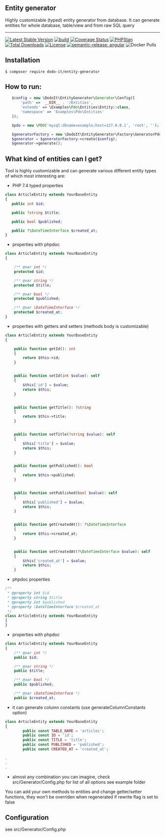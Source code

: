 

## Entity generator
Highly customizable (typed) entity generator from database. It can generate entities for whole database, table/view and from raw SQL query

-----
[![Latest Stable Version](https://poser.pugx.org/dodo-it/entity-generator/v/stable)](https://packagist.org/packages/dodo-it/entity-generator)
[![build](https://github.com/dodo-it/entity-generator/workflows/build/badge.svg)](https://github.com/dodo-it/entity-generator/actions?query=workflow%3Abuild)
[![Coverage Status](https://coveralls.io/repos/github/dodo-it/entity-generator/badge.svg?branch=master)](https://coveralls.io/github/dodo-it/entity-generator?branch=master)
[![PHPStan](https://img.shields.io/badge/PHPStan-enabled-brightgreen.svg?style=flat)](https://github.com/phpstan/phpstan)
[![Total Downloads](https://poser.pugx.org/dodo-it/entity-generator/downloads)](https://packagist.org/packages/dodo-it/entity-generator)
[![License](https://poser.pugx.org/dodo-it/entity-generator/license)](https://packagist.org/packages/dodo-it/entity-generator)
[![semantic-release: angular](https://img.shields.io/badge/semantic--release-angular-e10079?logo=semantic-release)](https://github.com/semantic-release/semantic-release)
![Docker Pulls](https://img.shields.io/docker/pulls/pifou25/entity-generator)


## Installation

    $ composer require dodo-it/entity-generator

## How to run:
 ```php
    $config = new \DodoIt\EntityGenerator\Generator\Config([
        'path' =>  __DIR__ . '/Entities',
        'extends' => \Examples\Pdo\Entities\Entity::class,
        'namespace' => 'Examples\Pdo\Entities'
    ]);

    $pdo = new \PDO('mysql:dbname=example;host=127.0.0.1', 'root', '');

    $generatorFactory = new \DodoIt\EntityGenerator\Factory\GeneratorPdoFactory($pdo);
    $generator = $generatorFactory->create($config);
    $generator->generate();
 ```

## What kind of entities can I get?
Tool is highly customizable and can generate various different entity types of which most interesting are:

 - PHP 7.4 typed properties
 ```php
class ArticleEntity extends YourBaseEntity
{
	public int $id;

	public ?string $title;

	public bool $published;

	public ?\DateTimeInterface $created_at;
}
```
 - properties with phpdoc
```php
class ArticleEntity extends YourBaseEntity
{

	/** @var int */
	protected $id;

	/** @var string */
	protected $title;

	/** @var bool */
	protected $published;

	/** @var \DateTimeInterface */
	protected $created_at;
}
```

- properties with getters and setters (methods body is customizable)

```php
class ArticleEntity extends YourBaseEntity
{

	public function getId(): int
	{
		return $this->id;
	}


	public function setId(int $value): self
	{
		$this['id'] = $value;
		return $this;
	}


	public function getTitle(): ?string
	{
		return $this->title;
	}


	public function setTitle(?string $value): self
	{
		$this['title'] = $value;
		return $this;
	}


	public function getPublished(): bool
	{
		return $this->published;
	}


	public function setPublished(bool $value): self
	{
		$this['published'] = $value;
		return $this;
	}


	public function getCreatedAt(): ?\DateTimeInterface
	{
		return $this->created_at;
	}


	public function setCreatedAt(?\DateTimeInterface $value): self
	{
		$this['created_at'] = $value;
		return $this;
	}
```

-  phpdoc properties

```php
/**
 * @property int $id
 * @property string $title
 * @property int $published
 * @property \DateTimeInterface $created_at
 */
class ArticleEntity extends YourBaseEntity
{
}
```

- properties with phpdoc
```php
class ArticleEntity extends YourBaseEntity
{
	/** @var int */
	public $id;

	/** @var string */
	public $title;

	/** @var bool */
	public $published;

	/** @var \DateTimeInterface */
	public $created_at;

```

- it can generate column constants (use generateColumnConstants option)

```php
class ArticleEntity extends YourBaseEntity
{
    	public const TABLE_NAME = 'articles';
    	public const ID = 'id';
    	public const TITLE = 'title';
    	public const PUBLISHED = 'published';
    	public const CREATED_AT = 'created_at';

.
.
.

```
- almost any combination you can imagine, check src/Generator/Config.php for list of all options
see example folder


You can add your own methods to entities and change getter/setter functions, they won't be overriden when regenerated if rewrite flag is set to false


## Configuration

see src/Generator/Config.php
